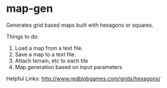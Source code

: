 map-gen
=======

Generates grid based maps built with hexagons or squares.

Things to do:
1) Load a map from a text file.
2) Save a map to a text file.
3) Attach terrain, etc to each tile
4) Map generation based on input parameters

Helpful Links:
http://www.redblobgames.com/grids/hexagons/
